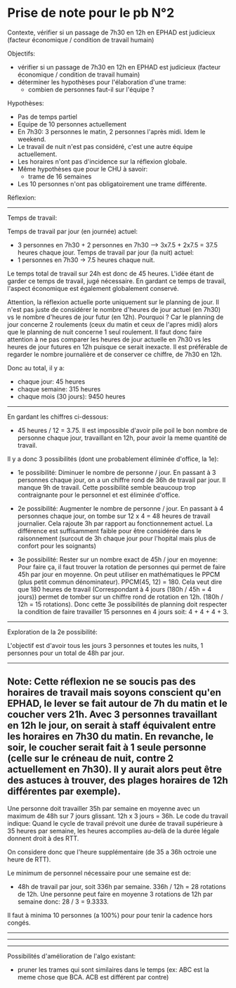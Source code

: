 # Prise de note pour le pb N°2

Contexte, vérifier si un passage de 7h30 en 12h en EPHAD est judicieux (facteur économique / condition de travail humain)


Objectifs:

 - vérifier si un passage de 7h30 en 12h en EPHAD est judicieux (facteur économique / condition de travail humain)
 - déterminer les hypothèses pour l'élaboration d'une trame:
   - combien de personnes faut-il sur l'équipe ?

Hypothèses:

 - Pas de temps partiel
 - Equipe de 10 personnes actuellement
 - En 7h30: 3 personnes le matin, 2 personnes l'après midi. Idem le weekend.
 - Le travail de nuit n'est pas considéré, c'est une autre équipe actuellement.
 - Les horaires n'ont pas d'incidence sur la réflexion globale.
 - Même hypothèses que pour le CHU à savoir:
   - trame de 16 semaines
 - Les 10 personnes n'ont pas obligatoirement une trame différente.


Réflexion:

------
Temps de travail:

Temps de travail par jour (en journée) actuel:
 - 3 personnes en 7h30 + 2 personnes en 7h30 --> 3x7.5 + 2x7.5 = 37.5 heures chaque jour.
Temps de travail par jour (la nuit) actuel:
 - 1 personnes en 7h30 -> 7.5 heures chaque nuit.

Le temps total de travail sur 24h est donc de 45 heures.
L'idée étant de garder ce temps de travail, jugé nécessaire. En gardant ce temps de travail, l'aspect économique est
également globalement conservé.

Attention, la réflexion actuelle porte uniquement sur le planning de jour. Il n'est pas juste de considérer le nombre
d'heures de jour actuel (en 7h30) vs le nombre d'heures de jour futur (en 12h).
Pourquoi ? Car le planning de jour concerne 2 roulements (ceux du matin et ceux de l'apres midi) alors que le planning
de nuit concerne 1 seul roulement.
Il faut donc faire attention à ne pas comparer les heures de jour actuelle en 7h30 vs les heures de jour futures en 12h
puisque ce serait inexacte.
Il est préférable de regarder le nombre journalière et de conserver ce chiffre, de 7h30 en 12h.

Donc au total, il y a:
 - chaque jour: 45 heures
 - chaque semaine: 315 heures
 - chaque mois (30 jours): 9450 heures

----

En gardant les chiffres ci-dessous:

 - 45 heures / 12 = 3.75.
Il est impossible d'avoir pile poil le bon nombre de personne chaque jour, travaillant en 12h, pour avoir la meme quantité
de travail.

Il y a donc 3 possibilités (dont une probablement éliminée d'office, la 1e):
 - 1e possibilité: Diminuer le nombre de personne / jour.
En passant à 3 personnes chaque jour, on a un chiffre rond de 36h de travail par jour. Il manque 9h de travail.
Cette possibilité semble beaucoup trop contraignante pour le personnel et est éliminée d'office.

 - 2e possibilité: Augmenter le nombre de personne / jour.
En passant à 4 personnes chaque jour, on tombe sur 12 x 4 = 48 heures de travail journalier. Cela rajoute 3h par rapport
au fonctionnement actuel. La différence est suffisamment faible pour être considérée dans le raisonnement (surcout de 3h
chaque jour pour l'hopital mais plus de confort pour les soignants)

 - 3e possibilité: Rester sur un nombre exact de 45h / jour en moyenne:
Pour faire ça, il faut trouver la rotation de personnes qui permet de faire 45h par jour en moyenne.
On peut utiliser en mathématiques le PPCM (plus petit commun dénominateur).
PPCM(45, 12) = 180.
Cela veut dire que 180 heures de travail (Correspondant à 4 jours (180h / 45h = 4 jours)) permet de tomber sur un chiffre
rond de rotation en 12h. (180h / 12h = 15 rotations).
Donc cette 3e possibilités de planning doit respecter la condition de faire travailler 15 personnes en 4 jours soit:
4 + 4 + 4 + 3.


-----------

Exploration de la 2e possibilité:

L'objectif est d'avoir tous les jours 3 personnes et toutes les nuits, 1 personnes pour un total de 48h par jour.

---
Note: Cette réflexion ne se soucis pas des horaires de travail mais soyons conscient qu'en EPHAD, le lever se fait autour
de 7h du matin et le coucher vers 21h. Avec 3 personnes travaillant en 12h le jour, on serait à staff équivalent entre
les horaires en 7h30 du matin. En revanche, le soir, le coucher serait fait à 1 seule personne (celle sur le créneau de
nuit, contre 2 actuellement en 7h30). Il y aurait alors peut être des astuces à trouver, des plages horaires de 12h différentes
par exemple).
---

Une personne doit travailler 35h par semaine en moyenne avec un maximum de 48h sur 7 jours glissant.
 12h x 3 jours = 36h.
Le code du travail indique: Quand le cycle de travail prévoit une durée de travail supérieure à 35 heures par semaine, les heures accomplies au-delà de la durée légale donnent droit à des RTT.

On considere donc que l'heure supplémentaire (de 35 a 36h octroie une heure de RTT).

Le minimum de personnel nécessaire pour une semaine est de:
 - 48h de travail par jour, soit 336h par semaine.
336h / 12h = 28 rotations de 12h.
Une personne peut faire en moyenne 3 rotations de 12h par semaine donc: 28 / 3 = 9.3333.

Il faut à minima 10 personnes (a 100%) pour pour tenir la cadence hors congés.












 *****************************
 *****************************
 *****************************

Possibilités d'amélioration de l'algo existant:

 - pruner les trames qui sont similaires dans le temps (ex: ABC est la meme chose que BCA. ACB est différent par contre)